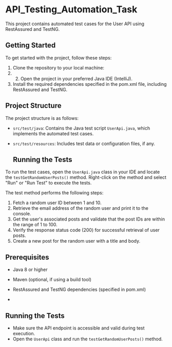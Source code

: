 # API_Testing_Automation_Task
This project contains automated test cases for the User API using RestAssured and TestNG.

## Getting Started

To get started with the project, follow these steps:

1. Clone the repository to your local machine:
2. 2. Open the project in your preferred Java IDE (IntelliJ).
3. Install the required dependencies specified in the pom.xml file, including RestAssured and TestNG.

## Project Structure

The project structure is as follows:

- `src/test/java`: Contains the Java test script `UserApi.java`, which implements the automated test cases.
- `src/test/resources`: Includes test data or configuration files, if any.

  ## Running the Tests

To run the test cases, open the `UserApi.java` class in your IDE and locate the `testGetRandomUserPosts()` method. Right-click on the method and select "Run" or "Run Test" to execute the tests.

The test method performs the following steps:
1. Fetch a random user ID between 1 and 10.
2. Retrieve the email address of the random user and print it to the console.
3. Get the user's associated posts and validate that the post IDs are within the range of 1 to 100.
4. Verify the response status code (200) for successful retrieval of user posts.
5. Create a new post for the random user with a title and body.

## Prerequisites

- Java 8 or higher
- Maven (optional, if using a build tool)
- RestAssured and TestNG dependencies (specified in pom.xml)

- 
## Running the Tests

- Make sure the API endpoint is accessible and valid during test execution.
- Open the `UserApi` class and run the `testGetRandomUserPosts()` method.
